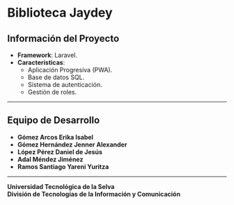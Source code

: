 
# Biblioteca Jaydey


## Información del Proyecto
- **Framework**: Laravel.  
- **Características**:
  - Aplicación Progresiva (PWA).
  - Base de datos SQL.
  - Sistema de autenticación.
  - Gestión de roles.

---

## Equipo de Desarrollo
- **Gómez Arcos Erika Isabel**  
- **Gómez Hernández Jenner Alexander**  
- **López Pérez Daniel de Jesús**  
- **Adal Méndez Jiménez**  
- **Ramos Santiago Yareni Yuritza**  

---

**Universidad Tecnológica de la Selva**  
**División de Tecnologías de la Información y Comunicación**  
